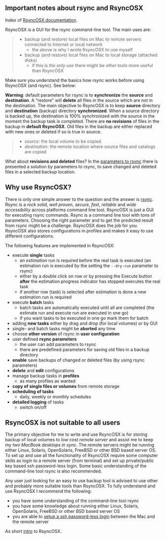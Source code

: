 ## Important notes about rsync and RsyncOSX

Index of [RsyncOSX documentation](https://rsyncosx.github.io/Documentation/).

RsyncOSX is a GUI for the rsync command-line tool. The main uses are:

> - backup (and restore) local files on Mac to remote servers connected to Internet or local network
>   - the above is why I wrote RsyncOSX to use myself
> - backup (and restore) local files on Mac to local storage (attached disks)
>   - if this is _the only use_ there might be _other tools_ more useful than RsyncOSX

Make sure you understand the basics how rsync works before using RsyncOSX (and rsync). See below:

**Warning**: default parameters for rsync is to **synchronize** the **source** and **destination**. A "restore" will **delete** all files in the source which are not in the destination. The main objective to RsyncOSX is to keep **source** directory and **destination** (backup) directory **synchronized**. When a source directory is backed up, the destination is 100% synchronized with the source in the moment the backup task is completed. There are **no revisions** of files in the backup in **default RsyncOSX**. Old files in the backup are either replaced with new ones or deleted if so is true in source.

> - _source_: the local volume to be copied
> - _destination_: the remote location where source files and catalogs are copied

What about **revisions and deleted** files? In the [parameters to rsync](Parameters.md) there is presented a solution by parameters to rsync, to save changed and deleted files in a selected backup location.

## Why use RsyncOSX?

There is only one simple answer to the question and the answer is [rsync](https://en.wikipedia.org/wiki/Rsync). Rsync is a _rock solid_, _well proven_, _secure_, _fast_, _reliable_ and _wide accessibility_ across platforms command line tool. RsyncOSX is just a GUI for executing rsync commands. Rsync is a command line tool with tons of parameters. Choosing the right parameter and to get the predicted result from rsync might be a challenge. RsyncOSX does the job for you. RsyncOSX also stores configurations in profiles and makes it easy to use different configurations.

The following features are implemented in RsyncOSX:

- execute **single** tasks
  - an *estimation* run is required before the real task is executed (an estimation run is executed by the setting the `--dry-run` parameter to rsync)
  - either by a double click on row or by pressing the Execute button **after** the estimation progress indicator has stopped executes the real task
  - if another row (task) is selected after estimation is done a new estimation run is required
- execute **batch** tasks
  - batch tasks are automatically executed until all are completed (the estimate run and execute run are executed in one go)
  - if you want tasks to be executed in one go mark them for batch
- adding **new tasks** either by drag and drop (for local volumes) or by GUI
- single- and batch tasks might be **aborted** any time
- choose **other version** of rsync in **user configuration**
- user defined **rsync parameters**
  - the user can add parameters to rsync
  - there are predefined parameters for saving old files in a backup directory
- **enable** save backups of changed or deleted files (by using rsync parameters)
- **delete** and **edit** configurations
- manage backup tasks in **profiles**
	- as many profiles as wanted
- **copy of single files or volumes** from remote storage
- **scheduling of tasks**
  - daily, weekly or monthly schedules
- **detailed logging** of tasks
  - switch on/off

## RsyncOSX is not suitable to all users

The primary objective for me to write and use RsyncOSX is for storing backup of local volumes to _low cost remote server_ and assist me to keep my _two MacBook desktops in sync_. The remote servers might be running either Linux, Solaris, OpenSolaris, FreeBSD or other BSD based server OS. To set up and use all the functionality of RsyncOSX require some computer skills as login to a remote server (from terminal) and set up private/public key based ssh password-less login. Some basic understanding of the command-line tool rsync is also recommended.

Any user just looking for an easy to use backup tool is advised to use other and probably more suitable tools than RsyncOSX. To fully understand and use RsyncOSX I recommend the following:

- you have some understanding of the command-line tool rsync
- you have some knowledge about running either Linux, Solaris, OpenSolaris, FreeBSD or other BSD based server OS
- you are able to [setup a ssh password-less login](PasswordlessLogin.md) between the Mac and the remote server

As short [intro](Intro.md) to RsyncOSX.
